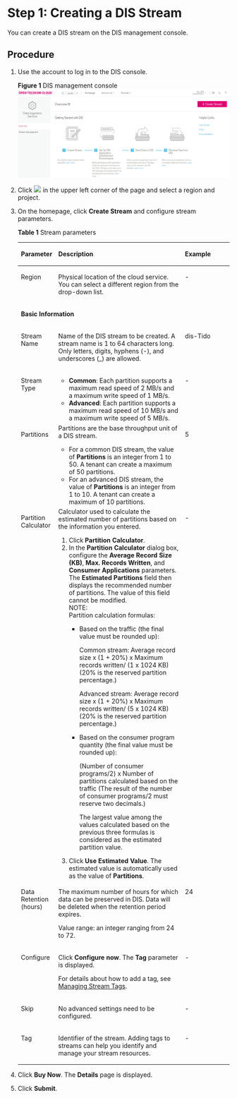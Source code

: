 # Step 1: Creating a DIS Stream<a name="dis_01_0601"></a>

You can create a DIS stream on the DIS management console.

## Procedure<a name="section39878449"></a>

1.  Use the account to log in to the DIS console.  

    **Figure  1**  DIS management console<a name="fig12690164612212"></a>  
    ![](figures/dis-management-console.jpg "dis-management-console")

2.  Click  ![](figures/wwx437827-中软基础平台部-datasight-image-bbfbe22f-2a2d-4e1b-8f10-a7782fd1d3ed.png)  in the upper left corner of the page and select a region and project.
3.  On the homepage, click  **Create Stream**  and configure stream parameters.

    **Table  1**  Stream parameters

    <a name="table328403631418"></a>
    <table><thead align="left"><tr id="row357610691418"><th class="cellrowborder" valign="top" width="17.169999999999998%" id="mcps1.2.4.1.1"><p id="p315806171418"><a name="p315806171418"></a><a name="p315806171418"></a>Parameter</p>
    </th>
    <th class="cellrowborder" valign="top" width="60.209999999999994%" id="mcps1.2.4.1.2"><p id="p78931591418"><a name="p78931591418"></a><a name="p78931591418"></a>Description</p>
    </th>
    <th class="cellrowborder" valign="top" width="22.62%" id="mcps1.2.4.1.3"><p id="p353661091418"><a name="p353661091418"></a><a name="p353661091418"></a>Example</p>
    </th>
    </tr>
    </thead>
    <tbody><tr id="row6491641418"><td class="cellrowborder" valign="top" width="17.169999999999998%" headers="mcps1.2.4.1.1 "><p id="p525822931418"><a name="p525822931418"></a><a name="p525822931418"></a>Region</p>
    </td>
    <td class="cellrowborder" valign="top" width="60.209999999999994%" headers="mcps1.2.4.1.2 "><p id="p313073021418"><a name="p313073021418"></a><a name="p313073021418"></a>Physical location of the cloud service. You can select a different region from the drop-down list.</p>
    </td>
    <td class="cellrowborder" valign="top" width="22.62%" headers="mcps1.2.4.1.3 "><p id="p6323188132310"><a name="p6323188132310"></a><a name="p6323188132310"></a>-</p>
    </td>
    </tr>
    <tr id="row60097061418"><td class="cellrowborder" colspan="3" valign="top" headers="mcps1.2.4.1.1 mcps1.2.4.1.2 mcps1.2.4.1.3 "><p id="p42690617141219"><a name="p42690617141219"></a><a name="p42690617141219"></a><strong id="b11481420315"><a name="b11481420315"></a><a name="b11481420315"></a>Basic Information</strong></p>
    </td>
    </tr>
    <tr id="row392937481418"><td class="cellrowborder" valign="top" width="17.169999999999998%" headers="mcps1.2.4.1.1 "><p id="p286770571418"><a name="p286770571418"></a><a name="p286770571418"></a>Stream Name</p>
    </td>
    <td class="cellrowborder" valign="top" width="60.209999999999994%" headers="mcps1.2.4.1.2 "><p id="p411402701418"><a name="p411402701418"></a><a name="p411402701418"></a>Name of the DIS stream to be created. A stream name is 1 to 64 characters long. Only letters, digits, hyphens (-), and underscores (_) are allowed.</p>
    </td>
    <td class="cellrowborder" valign="top" width="22.62%" headers="mcps1.2.4.1.3 "><p id="p440275551418"><a name="p440275551418"></a><a name="p440275551418"></a>dis-Tido</p>
    </td>
    </tr>
    <tr id="row607036811418"><td class="cellrowborder" valign="top" width="17.169999999999998%" headers="mcps1.2.4.1.1 "><p id="p180510941418"><a name="p180510941418"></a><a name="p180510941418"></a>Stream Type</p>
    </td>
    <td class="cellrowborder" valign="top" width="60.209999999999994%" headers="mcps1.2.4.1.2 "><a name="ul2481239414181"></a><a name="ul2481239414181"></a><ul id="ul2481239414181"><li><strong id="b270313478366"><a name="b270313478366"></a><a name="b270313478366"></a>Common</strong>: Each partition supports a maximum read speed of 2 MB/s and a maximum write speed of 1 MB/s.</li><li><strong id="b362495163612"><a name="b362495163612"></a><a name="b362495163612"></a>Advanced</strong>: Each partition supports a maximum read speed of 10 MB/s and a maximum write speed of 5 MB/s.</li></ul>
    </td>
    <td class="cellrowborder" valign="top" width="22.62%" headers="mcps1.2.4.1.3 "><p id="p531930861418"><a name="p531930861418"></a><a name="p531930861418"></a>-</p>
    </td>
    </tr>
    <tr id="row89757261418"><td class="cellrowborder" valign="top" width="17.169999999999998%" headers="mcps1.2.4.1.1 "><p id="p559451901418"><a name="p559451901418"></a><a name="p559451901418"></a>Partitions</p>
    </td>
    <td class="cellrowborder" valign="top" width="60.209999999999994%" headers="mcps1.2.4.1.2 "><div class="p" id="p50847566142947"><a name="p50847566142947"></a><a name="p50847566142947"></a>Partitions are the base throughput unit of a DIS stream. <a name="ul64669032142927"></a><a name="ul64669032142927"></a><ul id="ul64669032142927"><li>For a common DIS stream, the value of <strong id="b5668832395556"><a name="b5668832395556"></a><a name="b5668832395556"></a>Partitions</strong> is an integer from 1 to 50. A tenant can create a maximum of 50 partitions.</li><li>For an advanced DIS stream, the value of <strong id="b405423599567"><a name="b405423599567"></a><a name="b405423599567"></a>Partitions</strong> is an integer from 1 to 10. A tenant can create a maximum of 10 partitions.</li></ul>
    </div>
    </td>
    <td class="cellrowborder" valign="top" width="22.62%" headers="mcps1.2.4.1.3 "><p id="p380157191418"><a name="p380157191418"></a><a name="p380157191418"></a>5</p>
    </td>
    </tr>
    <tr id="row65971551418"><td class="cellrowborder" valign="top" width="17.169999999999998%" headers="mcps1.2.4.1.1 "><p id="p646075601418"><a name="p646075601418"></a><a name="p646075601418"></a>Partition Calculator</p>
    </td>
    <td class="cellrowborder" valign="top" width="60.209999999999994%" headers="mcps1.2.4.1.2 "><div class="p" id="p203587582019"><a name="p203587582019"></a><a name="p203587582019"></a>Calculator used to calculate the estimated number of partitions based on the information you entered.<a name="ol03889271924"></a><a name="ol03889271924"></a><ol id="ol03889271924"><li>Click <strong id="b193881414191212"><a name="b193881414191212"></a><a name="b193881414191212"></a>Partition Calculator</strong>.</li><li>In the <strong id="b363025828104226"><a name="b363025828104226"></a><a name="b363025828104226"></a>Partition Calculator</strong> dialog box, configure the <strong id="b110349419104226"><a name="b110349419104226"></a><a name="b110349419104226"></a>Average Record Size (KB)</strong>, <strong id="b625601961104226"><a name="b625601961104226"></a><a name="b625601961104226"></a>Max. Records Written</strong>, and <strong id="b2057444388104226"><a name="b2057444388104226"></a><a name="b2057444388104226"></a>Consumer Applications</strong> parameters. The <strong id="b04809481248"><a name="b04809481248"></a><a name="b04809481248"></a>Estimated Partitions</strong> field then displays the recommended number of partitions. The value of this field cannot be modified.<div class="note" id="note0380722563"><a name="note0380722563"></a><a name="note0380722563"></a><span class="notetitle"> NOTE: </span><div class="notebody"><div class="p" id="p43809221865"><a name="p43809221865"></a><a name="p43809221865"></a>Partition calculation formulas:<a name="ul13223349162"></a><a name="ul13223349162"></a><ul id="ul13223349162"><li>Based on the traffic (the final value must be rounded up):<p id="p1292793683715"><a name="p1292793683715"></a><a name="p1292793683715"></a>Common stream: Average record size x (1 + 20%) x Maximum records written/ (1 x 1024 KB) (20% is the reserved partition percentage.)</p>
    <p id="p1611153718285"><a name="p1611153718285"></a><a name="p1611153718285"></a>Advanced stream: Average record size x (1 + 20%) x Maximum records written/ (5 x 1024 KB) (20% is the reserved partition percentage.)</p>
    </li><li>Based on the consumer program quantity (the final value must be rounded up): <p id="p2361623371"><a name="p2361623371"></a><a name="p2361623371"></a>(Number of consumer programs/2) x Number of partitions calculated based on the traffic (The result of the number of consumer programs/2 must reserve two decimals.)</p>
    <p id="p183221412162615"><a name="p183221412162615"></a><a name="p183221412162615"></a>The largest value among the values calculated based on the previous three formulas is considered as the estimated partition value.</p>
    </li></ul>
    </div>
    </div></div>
    </li><li>Click <strong id="b1445267158104413"><a name="b1445267158104413"></a><a name="b1445267158104413"></a>Use Estimated Value</strong>. The estimated value is automatically used as the value of <strong id="b209344337517"><a name="b209344337517"></a><a name="b209344337517"></a>Partitions</strong>.</li></ol>
    </div>
    </td>
    <td class="cellrowborder" valign="top" width="22.62%" headers="mcps1.2.4.1.3 "><p id="p306181991418"><a name="p306181991418"></a><a name="p306181991418"></a>-</p>
    </td>
    </tr>
    <tr id="row2057950714455"><td class="cellrowborder" valign="top" width="17.169999999999998%" headers="mcps1.2.4.1.1 "><p id="p5497124314454"><a name="p5497124314454"></a><a name="p5497124314454"></a>Data Retention (hours)</p>
    </td>
    <td class="cellrowborder" valign="top" width="60.209999999999994%" headers="mcps1.2.4.1.2 "><p id="p25880564143452"><a name="p25880564143452"></a><a name="p25880564143452"></a>The maximum number of hours for which data can be preserved in DIS. Data will be deleted when the retention period expires.</p>
    <p id="p1238010993414"><a name="p1238010993414"></a><a name="p1238010993414"></a>Value range: an integer ranging from 24 to 72.</p>
    </td>
    <td class="cellrowborder" valign="top" width="22.62%" headers="mcps1.2.4.1.3 "><p id="p2329645314454"><a name="p2329645314454"></a><a name="p2329645314454"></a>24</p>
    </td>
    </tr>
    <tr id="row12874732141417"><td class="cellrowborder" valign="top" width="17.169999999999998%" headers="mcps1.2.4.1.1 "><p id="p1516161015226"><a name="p1516161015226"></a><a name="p1516161015226"></a>Configure</p>
    </td>
    <td class="cellrowborder" valign="top" width="60.209999999999994%" headers="mcps1.2.4.1.2 "><p id="p142241002214"><a name="p142241002214"></a><a name="p142241002214"></a>Click <span class="uicontrol" id="uicontrol17421434215"><a name="uicontrol17421434215"></a><a name="uicontrol17421434215"></a><b>Configure now</b></span>. The <strong id="b17768149424"><a name="b17768149424"></a><a name="b17768149424"></a>Tag</strong> parameter is displayed.</p>
    <p id="p85681029161817"><a name="p85681029161817"></a><a name="p85681029161817"></a>For details about how to add a tag, see <a href="managing-stream-tags.md">Managing Stream Tags</a>.</p>
    </td>
    <td class="cellrowborder" valign="top" width="22.62%" headers="mcps1.2.4.1.3 "><p id="p087463201415"><a name="p087463201415"></a><a name="p087463201415"></a>-</p>
    </td>
    </tr>
    <tr id="row119185814171"><td class="cellrowborder" valign="top" width="17.169999999999998%" headers="mcps1.2.4.1.1 "><p id="p16331210132219"><a name="p16331210132219"></a><a name="p16331210132219"></a>Skip</p>
    </td>
    <td class="cellrowborder" valign="top" width="60.209999999999994%" headers="mcps1.2.4.1.2 "><p id="p1738121014228"><a name="p1738121014228"></a><a name="p1738121014228"></a>No advanced settings need to be configured.</p>
    </td>
    <td class="cellrowborder" valign="top" width="22.62%" headers="mcps1.2.4.1.3 "><p id="p219158141716"><a name="p219158141716"></a><a name="p219158141716"></a>-</p>
    </td>
    </tr>
    <tr id="row421718362145"><td class="cellrowborder" valign="top" width="17.169999999999998%" headers="mcps1.2.4.1.1 "><p id="p2795837192013"><a name="p2795837192013"></a><a name="p2795837192013"></a>Tag</p>
    </td>
    <td class="cellrowborder" valign="top" width="60.209999999999994%" headers="mcps1.2.4.1.2 "><p id="en-us_topic_0110219762_p4117414171914"><a name="en-us_topic_0110219762_p4117414171914"></a><a name="en-us_topic_0110219762_p4117414171914"></a>Identifier of the stream. Adding tags to streams can help you identify and manage your stream resources.</p>
    </td>
    <td class="cellrowborder" valign="top" width="22.62%" headers="mcps1.2.4.1.3 "><p id="p157951937162012"><a name="p157951937162012"></a><a name="p157951937162012"></a>-</p>
    </td>
    </tr>
    </tbody>
    </table>

4.  Click  **Buy Now**. The  **Details**  page is displayed.
5.  Click  **Submit**.

